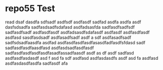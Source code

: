 # repo55 Test
read
dsaf dasdfa sdfsadf
asdfsdf
asdfasdf
sadfad
asdfa
asdfa
asdf
dasfsdsadfa
sadfasdsadfsdafasd
asdfadsasfda
sadfasdfsadfsdf
sadfasdfsadf
asdfasdfasdf
asdfadsasdfsdafasdf
asdfasdf
asdfasdfasdf
asdfasd
sasdfasdsadf
asdfasadfsadf
asdf
a
sdf
asdfasadfsadf
sadfsdsadfaasdfa
asdfad
asdfasdfasdfasdfasasdfadfasdfsfdasd
sadf
sadfasdfasdfaasdfasd
asdfasdsadfasdfasdf
sadfasdfasdfasdfasdfasadfassadfaasdf
asdf
as
df
asdf
sadfasd
asdfasdfasdasdf
asd
f
asd
fa
sdf
asdfasd
asdfasdasdfs
asdf
asd
fa
asdfasd
asdfasdasdfasdfa
sadfasdf
afa
